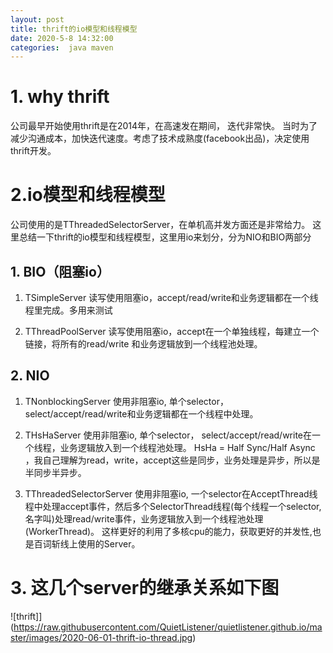 ```yaml
---
layout: post
title: thrift的io模型和线程模型
date: 2020-5-8 14:32:00
categories:  java maven
---
```


# 1. why thrift
公司最早开始使用thrift是在2014年，在高速发在期间， 迭代非常快。 当时为了减少沟通成本，加快迭代速度。考虑了技术成熟度(facebook出品)，决定使用thrift开发。

# 2.io模型和线程模型
公司使用的是TThreadedSelectorServer，在单机高并发方面还是非常给力。
这里总结一下thrift的io模型和线程模型，这里用io来划分，分为NIO和BIO两部分

## 1. BIO（阻塞io）
1. TSimpleServer 
读写使用阻塞io，accept/read/write和业务逻辑都在一个线程里完成。多用来测试

2. TThreadPoolServer 
读写使用阻塞io，accept在一个单独线程，每建立一个链接，将所有的read/write 和业务逻辑放到一个线程池处理。

## 2. NIO
1. TNonblockingServer 
使用非阻塞io, 单个selector， select/accept/read/write和业务逻辑都在一个线程中处理。

2. THsHaServer 
使用非阻塞io, 单个selector， select/accept/read/write在一个线程，业务逻辑放入到一个线程池处理。
HsHa = Half Sync/Half Async ，我自己理解为read，write，accept这些是同步，业务处理是异步，所以是半同步半异步。

3. TThreadedSelectorServer 
使用非阻塞io, 一个selector在AcceptThread线程中处理accept事件，然后多个SelectorThread线程(每个线程一个selector,名字叫)处理read/write事件，业务逻辑放入到一个线程池处理(WorkerThread)。
这样更好的利用了多核cpu的能力，获取更好的并发性,也是百词斩线上使用的Server。


# 3. 这几个server的继承关系如下图

![thrift]](https://raw.githubusercontent.com/QuietListener/quietlistener.github.io/master/images/2020-06-01-thrift-io-thread.jpg)

	
